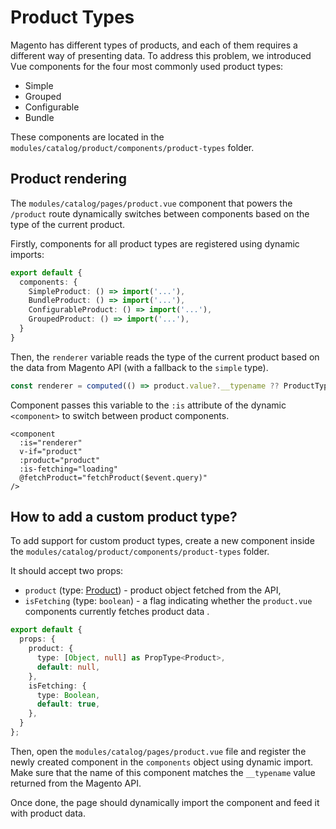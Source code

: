 # Product Types

Magento has different types of products, and each of them requires a different way of presenting data. To address this problem, we introduced Vue components for the four most commonly used product types:

- Simple
- Grouped
- Configurable
- Bundle

These components are located in the `modules/catalog/product/components/product-types` folder.

## Product rendering

The `modules/catalog/pages/product.vue` component that powers the `/product` route dynamically switches between components based on the type of the current product.

Firstly, components for all product types are registered using dynamic imports:

```typescript
export default {
  components: {
    SimpleProduct: () => import('...'),
    BundleProduct: () => import('...'),
    ConfigurableProduct: () => import('...'),
    GroupedProduct: () => import('...'),
  }
}
```

Then, the `renderer` variable reads the type of the current product based on the data from Magento API (with a fallback to the `simple` type).

```typescript
const renderer = computed(() => product.value?.__typename ?? ProductTypeEnum.SIMPLE_PRODUCT);
```

Component passes this variable to the `:is` attribute of the dynamic `<component>` to switch between product components.

```html{2}
<component
  :is="renderer"
  v-if="product"
  :product="product"
  :is-fetching="loading"
  @fetchProduct="fetchProduct($event.query)"
/>
```

## How to add a custom product type?

To add support for custom product types, create a new component inside the `modules/catalog/product/components/product-types` folder.

It should accept two props:

- `product` (type: [Product](http://localhost:8080/api-reference/magento-theme.product.html)) - product object fetched from the API,
- `isFetching` (type: `boolean`) - a flag indicating whether the `product.vue` components currently fetches product data .

```typescript
export default {
  props: {
    product: {
      type: [Object, null] as PropType<Product>,
      default: null,
    },
    isFetching: {
      type: Boolean,
      default: true,
    },
  }
};
```

Then, open the `modules/catalog/pages/product.vue` file and register the newly created component in the `components` object using dynamic import. Make sure that the name of this component matches the `__typename` value returned from the Magento API.

Once done, the page should dynamically import the component and feed it with product data.
